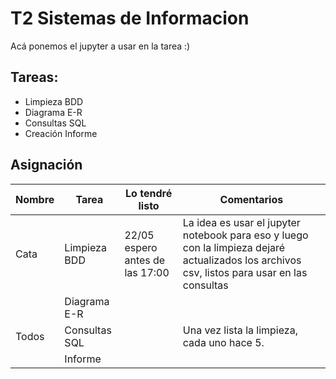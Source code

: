 # T2 Sistemas de Informacion
Acá ponemos el jupyter a usar en la tarea :)

## Tareas:
- Limpieza BDD
- Diagrama E-R
- Consultas SQL
- Creación Informe

## Asignación

| Nombre     | Tarea      | Lo tendré listo     | Comentarios |
| ------------- | ------------- | -------- | -------- |
| Cata          | Limpieza BDD         | 22/05 espero antes de las 17:00  | La idea es usar el jupyter notebook para eso y luego con la limpieza dejaré actualizados los archivos csv, listos para usar en las consultas|
|   | Diagrama E-R | | |
|Todos | Consultas SQL| | Una vez lista la limpieza, cada uno hace 5.|
| | Informe| | |
